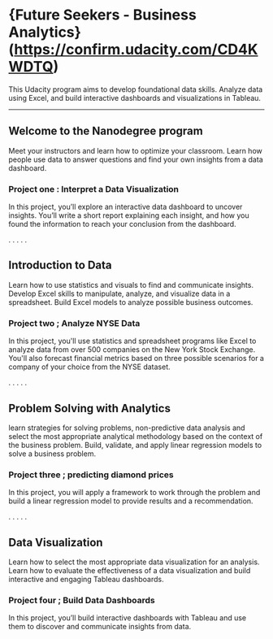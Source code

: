 

# {Future Seekers - Business Analytics}(https://confirm.udacity.com/CD4KWDTQ)




This Udacity program aims to develop foundational data skills. Analyze data using Excel, and build interactive dashboards and visualizations in Tableau.






---------------







## Welcome to the Nanodegree program 


Meet your instructors and learn how to optimize your classroom. Learn how people use data to answer questions and find your own insights from a data dashboard.




### Project one : Interpret a Data Visualization


In this project, you’ll explore an interactive data dashboard to uncover insights. You’ll write a short report explaining each insight, and how you found the information to reach your conclusion from the dashboard.



.
.
.
.
.


## Introduction to Data


Learn how to use statistics and visuals to find and communicate insights. Develop Excel skills to manipulate, analyze, and visualize data in a spreadsheet. Build Excel models to analyze possible business outcomes. 




### Project two ; Analyze NYSE Data


In this project, you'll use statistics and spreadsheet programs like Excel to analyze data from over 500 companies on the New York Stock Exchange. You'll also forecast financial metrics based on three possible scenarios for a company of your choice from the NYSE dataset.


.
.
.
.
.


## Problem Solving with Analytics


learn strategies for solving problems, non-predictive data analysis and select the most appropriate analytical methodology based on the context of the business problem. Build, validate, and apply linear regression models to solve a business problem.




### Project three ; predicting diamond prices


In this project, you will apply a framework to work through the problem and build a linear regression model to provide results and a recommendation. 


.
.
.
.
.


## Data Visualization


Learn how to select the most appropriate data visualization for an analysis. Learn how to evaluate the effectiveness of a data visualization and build interactive and engaging Tableau dashboards.




 ### Project four ; Build Data Dashboards
 
 
 In this project, you’ll build interactive dashboards with Tableau and use them to discover and communicate insights from data.
 
 
 
 
 
 
 









